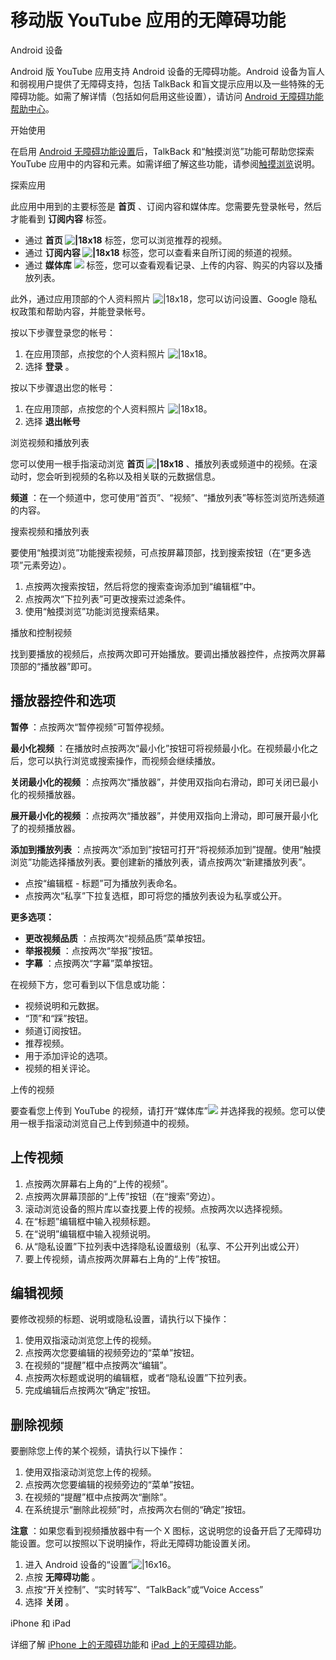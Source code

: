 # 移动版 YouTube 应用的无障碍功能

Android 设备

Android 版 YouTube 应用支持 Android 设备的无障碍功能。Android 设备为盲人和弱视用户提供了无障碍支持，包括 TalkBack 和盲文提示应用以及一些特殊的无障碍功能。如需了解详情（包括如何启用这些设置），请访问 [Android 无障碍功能帮助中心](https://support.google.com/accessibility/android)。

 

开始使用

在启用 [Android 无障碍功能设置](https://support.google.com/accessibility/android)后，TalkBack 和“触摸浏览”功能可帮助您探索 YouTube 应用中的内容和元素。如需详细了解这些功能，请参阅[触摸浏览](https://support.google.com/accessibility/android/answer/6006598)说明。

探索应用

此应用中用到的主要标签是 **首页** 、订阅内容和媒体库。您需要先登录帐号，然后才能看到 **订阅内容** 标签。

* 通过 **首页 ![|18x18](https://lh3.googleusercontent.com/Ti67lfs6hM_KQSlJcVLwwBcv7fFpfj9iQGvVkLvHtvLFLeIatCMy-ZJaOJuZEg=w18)**  标签，您可以浏览推荐的视频。
* 通过 **订阅内容 ![|18x18](https://lh3.googleusercontent.com/XMkHnJMi9jXsfGJyMH-DXZTu9Br8gm7abaHP0bKsNWOtb9rjm32Y6PsTF5r6PIR0SBA=w18-h18)**  标签，您可以查看来自所订阅的频道的视频。
* 通过 **媒体库**  ![](https://lh3.googleusercontent.com/pekR_JBrWGH8sOiOOVhrmthRwh6cMlX8T97K6jQg00aOLp4IpuUkzLeoetnrdmjoKzPi=w18) 标签，您可以查看观看记录、上传的内容、购买的内容以及播放列表。

此外，通过应用顶部的个人资料照片 ![|18x18](https://lh3.googleusercontent.com/NB5qyD2bwPLSxRz3L4RkFWHtTntWnKPJ5-jUmi5tToCc3-230ToGVw1WbpGWolgh2eT4=w18-h18)，您可以访问设置、Google 隐私权政策和帮助内容，并能登录帐号。

按以下步骤登录您的帐号：

1. 在应用顶部，点按您的个人资料照片 ![|18x18](https://lh3.googleusercontent.com/NB5qyD2bwPLSxRz3L4RkFWHtTntWnKPJ5-jUmi5tToCc3-230ToGVw1WbpGWolgh2eT4=w18-h18)。
2. 选择 **登录** 。

按以下步骤退出您的帐号：

1. 在应用顶部，点按您的个人资料照片 ![|18x18](https://lh3.googleusercontent.com/NB5qyD2bwPLSxRz3L4RkFWHtTntWnKPJ5-jUmi5tToCc3-230ToGVw1WbpGWolgh2eT4=w18-h18)。
2. 选择 **退出帐号**

浏览视频和播放列表

您可以使用一根手指滚动浏览 **首页 ![|18x18](https://lh3.googleusercontent.com/Ti67lfs6hM_KQSlJcVLwwBcv7fFpfj9iQGvVkLvHtvLFLeIatCMy-ZJaOJuZEg=w18)** 、播放列表或频道中的视频。在滚动时，您会听到视频的名称以及相关联的元数据信息。

**频道** ：在一个频道中，您可使用“首页”、“视频”、“播放列表”等标签浏览所选频道的内容。

搜索视频和播放列表

要使用“触摸浏览”功能搜索视频，可点按屏幕顶部，找到搜索按钮（在“更多选项”元素旁边）。

1. 点按两次搜索按钮，然后将您的搜索查询添加到“编辑框”中。
2. 点按两次“下拉列表”可更改搜索过滤条件。
3. 使用“触摸浏览”功能浏览搜索结果。

播放和控制视频

找到要播放的视频后，点按两次即可开始播放。要调出播放器控件，点按两次屏幕顶部的“播放器”即可。

## 播放器控件和选项

**暂停** ：点按两次“暂停视频”可暂停视频。

**最小化视频** ：在播放时点按两次“最小化”按钮可将视频最小化。在视频最小化之后，您可以执行浏览或搜索操作，而视频会继续播放。 

**关闭最小化的视频** ：点按两次“播放器”，并使用双指向右滑动，即可关闭已最小化的视频播放器。

**展开最小化的视频** ：点按两次“播放器”，并使用双指向上滑动，即可展开最小化了的视频播放器。

**添加到播放列表** ：点按两次“添加到”按钮可打开“将视频添加到”提醒。使用“触摸浏览”功能选择播放列表。要创建新的播放列表，请点按两次“新建播放列表”。

* 点按“编辑框 - 标题”可为播放列表命名。
* 点按两次“私享”下拉复选框，即可将您的播放列表设为私享或公开。

**更多选项：**

* **更改视频品质** ：点按两次“视频品质”菜单按钮。
* **举报视频** ：点按两次“举报”按钮。
* **字幕** ：点按两次“字幕”菜单按钮。

在视频下方，您可看到以下信息或功能：

* 视频说明和元数据。
* “顶”和“踩”按钮。
* 频道订阅按钮。
* 推荐视频。
* 用于添加评论的选项。
* 视频的相关评论。

上传的视频

要查看您上传到 YouTube 的视频，请打开“媒体库”![](https://lh3.googleusercontent.com/pekR_JBrWGH8sOiOOVhrmthRwh6cMlX8T97K6jQg00aOLp4IpuUkzLeoetnrdmjoKzPi=w18) 并选择我的视频。您可以使用一根手指滚动浏览自己上传到频道中的视频。

## 上传视频

1. 点按两次屏幕右上角的“上传的视频”。
2. 点按两次屏幕顶部的“上传”按钮（在“搜索”旁边）。
3. 滚动浏览设备的照片库以查找要上传的视频。点按两次以选择视频。
4. 在“标题”编辑框中输入视频标题。
5. 在“说明”编辑框中输入视频说明。
6. 从“隐私设置”下拉列表中选择隐私设置级别（私享、不公开列出或公开）
7. 要上传视频，请点按两次屏幕右上角的“上传”按钮。

## 编辑视频

要修改视频的标题、说明或隐私设置，请执行以下操作：

1. 使用双指滚动浏览您上传的视频。
2. 点按两次您要编辑的视频旁边的“菜单”按钮。
3. 在视频的“提醒”框中点按两次“编辑”。
4. 点按两次标题或说明的编辑框，或者“隐私设置”下拉列表。
5. 完成编辑后点按两次“确定”按钮。

## 删除视频

要删除您上传的某个视频，请执行以下操作：

1. 使用双指滚动浏览您上传的视频。
2. 点按两次您要编辑的视频旁边的“菜单”按钮。
3. 在视频的“提醒”框中点按两次“删除”。
4. 在系统提示“删除此视频”时，点按两次右侧的“确定”按钮。

 

**注意** ：如果您看到视频播放器中有一个 X 图标，这说明您的设备开启了无障碍功能设置。您可以按照以下说明操作，将此无障碍功能设置关闭。

1. 进入 Android 设备的“设置”![|16x16](https://lh3.googleusercontent.com/LMmhEEjCgE6vST_bHLGe5Fe7MAD1fXY-rXgFjnY-D7B0P-IwMIlIltyMa-EcWToMf3s=w16)。
2. 点按 **无障碍功能** 。
3. 点按“开关控制”、“实时转写”、“TalkBack”或“Voice Access”
4. 选择 **关闭** 。




 iPhone 和 iPad


 详细了解 [iPhone 上的无障碍功能](http://www.apple.com/accessibility/iphone/)和 [iPad 上的无障碍功能](http://www.apple.com/accessibility/ipad/)。

 
